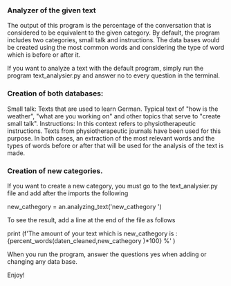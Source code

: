 
### Analyzer of the given text

The output of this program is the percentage of the conversation that is considered to be equivalent to the given category. By default, the program includes two categories, small talk and instructions. 
The data bases would be created using the most common words and considering the type of word which is before or after it. 

If you want to analyze a text with the default program, simply run the program text_analysier.py and answer no to every question in the terminal.

### Creation of both databases:

Small talk: Texts that are used to learn German. Typical text of "how is the weather", "what are you working on" and other topics that serve to "create small talk".
Instructions: In this context refers to physiotherapeutic instructions. Texts from physiotherapeutic journals have been used for this purpose.
In both cases, an extraction of the most relevant words and the types of words before or after that will be used for the analysis of the text is made.
### Creation of new categories.
If you want to create a new category, you must go to the text_analysier.py file and add after the imports the following

new_cathegory = an.analyzing_text('new_cathegory ')

To see the result, add a line at the end of the file as follows

print (f'The amount of your text which is new_cathegory is : {percent_words(daten_cleaned,new_cathegory )*100} %' )

When you run the program, answer the questions yes when adding or changing any data base.

Enjoy!
